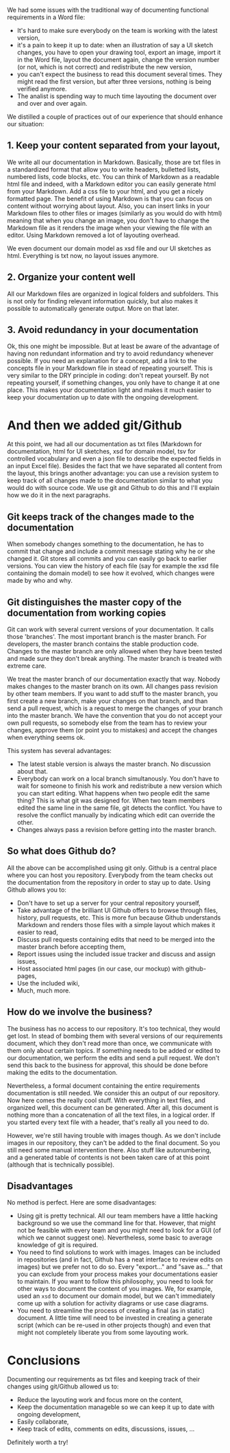 We had some issues with the traditional way of documenting functional requirements in a Word file:

- It's hard to make sure everybody on the team is working with the latest version,
- it's a pain to keep it up to date: when an illustration of say a UI sketch changes, you have to open your drawing tool, export an image, import it in the Word file, layout the document again, change the version number (or not, which is not correct) and redistribute the new version,
- you can't expect the business to read this document several times. They might read the first version, but after three versions, nothing is being verified anymore.
- The analist is spending way to much time layouting the document over and over and over again.

We distilled a couple of practices out of our experience that should enhance our situation:

## 1. Keep your content separated from your layout,

We write all our documentation in Markdown. Basically, those are txt files in a standardized format that allow you to write headers, bulletted lists, numbered lists, code blocks, etc. You can think of Markdown as a readable html file and indeed, with a Markdown editor you can easily generate html from your Markdown. Add a css file to your html, and you get a nicely formatted page. The benefit of using Markdown is that you can focus on content without worrying about layout. Also, you can insert links in your Markdown files to other files or images (similarly as you would do with html) meaning that when you change an image, you don't have to change the Markdown file as it renders the image when your viewing the file with an editor. Using Markdown removed a lot of layouting overhead.

We even document our domain model as xsd file and our UI sketches as html. Everything is txt now, no layout issues anymore.

## 2. Organize your content well

All our Markdown files are organized in logical folders and subfolders. This is not only for finding relevant information quickly, but also makes it possible to automatically generate output. More on that later.

## 3. Avoid redundancy in your documentation

Ok, this one might be impossible. But at least be aware of the advantage of having non redundant information and try to avoid redundancy whenever possible. If you need an explanation for a concept, add a link to the concepts file in your Markdown file in stead of repeating yourself. This is very similar to the DRY principle in coding: don't repeat yourself. By not repeating yourself, if something changes, you only have to change it at one place. This makes your documentation light and makes it much easier to keep your documentation up to date with the ongoing development.

# And then we added git/Github

At this point, we had all our documentation as txt files (Markdown for documentation, html for UI sketches, xsd for domain model, tsv for controlled vocabulary and even a json file to describe the expected fields in an input Excel file). Besides the fact that we have separated all content from the layout, this brings another advantage: you can use a revision system to keep track of all changes made to the documentation similar to what you would do with source code. We use git and Github to do this and I'll explain how we do it in the next paragraphs.

## Git keeps track of the changes made to the documentation

When somebody changes something to the documentation, he has to commit that change and include a commit message stating why he or she changed it. Git stores all commits and you can easily go back to earlier versions. You can view the history of each file (say for example the xsd file containing the domain model) to see how it evolved, which changes were made by who and why.

## Git distinguishes the master copy of the documentation from working copies

Git can work with several current versions of your documentation. It calls those 'branches'. The most important branch is the master branch. For developers, the master branch contains the stable production code. Changes to the master branch are only allowed when they have been tested and made sure they don't break anything. The master branch is treated with extreme care.

We treat the master branch of our documentation exactly that way. Nobody makes changes to the master branch on its own. All changes pass revision by other team members. If you want to add stuff to the master branch, you first create a new branch, make your changes on that branch, and than send a pull request, which is a request to merge the changes of your branch into the master branch. We have the convention that you do not accept your own pull requests, so somebody else from the team has to review your changes, approve them (or point you to mistakes) and accept the changes when everything seems ok.

This system has several advantages:

- The latest stable version is always the master branch. No discussion about that.
- Everybody can work on a local branch simultanously. You don't have to wait for someone to finish his work and redistribute a new version which you can start editing. What happens when two people edit the same thing? This is what git was designed for. When two team members edited the same line in the same file, git detects the conflict. You have to resolve the conflict manually by indicating which edit can override the other.
- Changes always pass a revision before getting into the master branch.

## So what does Github do?

All the above can be accomplished using git only. Github is a central place where you can host you repository.  Everybody from the team checks out the documentation from the repository in order to stay up to date. Using Github allows you to:

- Don't have to set up a server for your central repository yourself,
- Take advantage of the brilliant UI Github offers to browse through files, history, pull requests, etc. This is more fun because Github understands Markdown and renders those files with a simple layout which makes it easier to read,
- Discuss pull requests containing edits that need to be merged into the master branch before accepting them,
- Report issues using the included issue tracker and discuss and assign issues,
- Host associated html pages (in our case, our mockup) with github-pages,
- Use the included wiki,
- Much, much more.

## How do we involve the business? 

The business has no access to our repository. It's too technical, they would get lost. In stead of bombing them with several versions of our requirements document, which they don't read more than once, we communicate with them only about certain topics. If something needs to be added or edited to our documentation, we perform the edits and send a pull request. We don't send this back to the business for approval, this should be done before making the edits to the documentation.

Nevertheless, a formal document containing the entire requirements documentation is still needed. We consider this an output of our repository. Now here comes the really cool stuff. With everything in text files, and organized well, this document can be generated. After all, this document is nothing more than a concatenation of all the text files, in a logical order. If you started every text file with a header, that's really all you need to do.

However, we're still having trouble with images though. As we don't include images in our repository, they can't be added to the final document. So you still need some manual intervention there. Also stuff like autonumbering, and a generated table of contents is not been taken care of at this point (although that is technically possible).

## Disadvantages

No method is perfect. Here are some disadvantages:

- Using git is pretty technical. All our team members have a little hacking background so we use the command line for that. However, that might not be feasible with every team and you might need to look for a GUI (of which we cannot suggest one). Nevertheless, some basic to average knowledge of git is required.
- You need to find solutions to work with images. Images can be included in repositories (and in fact, Github has a neat interface to review edits on images) but we prefer not to do so. Every "export..." and "save as..." that you can exclude from your process makes your documentations easier to maintain. If you want to follow this philosophy, you need to look for other ways to document the content of you images. We, for example, used an `xsd` to document our domain model, but we can't immediately come up with a solution for activity diagrams or use case diagrams.
- You need to streamline the process of creating a final (as in static) document. A little time will need to be invested in creating a generate script (which can be re-used in other projects though) and even that might not completely liberate you from some layouting work.

# Conclusions

Documenting our requirements as txt files and keeping track of their changes using git/Github allowed us to:

- Reduce the layouting work and focus more on the content,
- Keep the documentation manageble so we can keep it up to date with ongoing development,
- Easily collaborate,
- Keep track of edits, comments on edits, discussions, issues, ...

Definitely worth a try!
